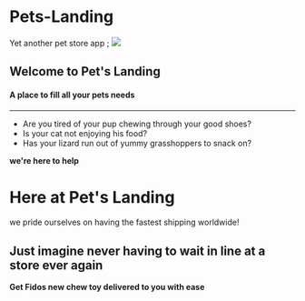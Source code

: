 # Pets-Landing
Yet another pet store app ;
![](https://i.ytimg.com/vi/a8MceVl3PIM/maxresdefault.jpg)

## Welcome to Pet's Landing
#### A place to fill all your pets needs


---
 - Are you tired of your pup chewing through your good shoes?
- Is your cat not enjoying his food?
- Has your lizard run out of yummy grasshoppers to snack on?

 **we're here to help**

 # Here at Pet's Landing
 we pride ourselves on having the fastest shipping worldwide!

 ## Just imagine never having to wait in line at a store ever again
  **Get Fidos new chew toy delivered to you with ease**

  